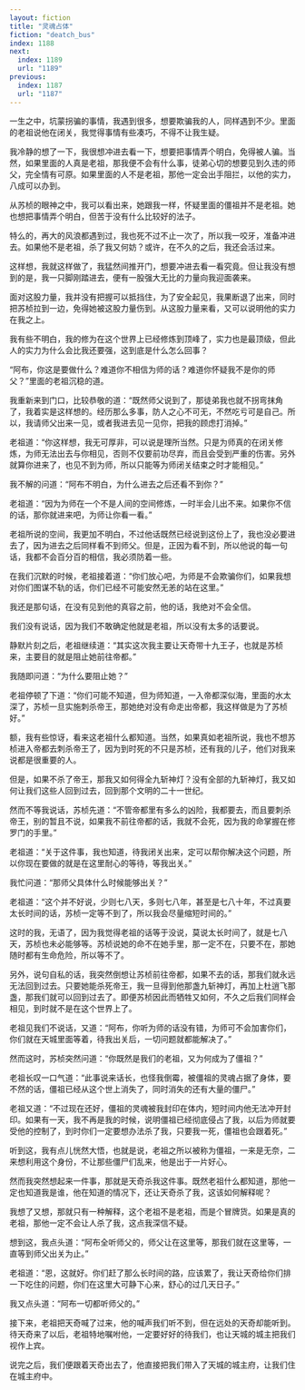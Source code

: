 ```yaml
---
layout: fiction
title: "灵魂占体"
fiction: "deatch_bus"
index: 1188
next:
  index: 1189
  url: "1189"
previous:
  index: 1187
  url: "1187"
---
```

一生之中，坑蒙拐骗的事情，我遇到很多，想要欺骗我的人，同样遇到不少。里面的老祖说他在闭关，我觉得事情有些凑巧，不得不让我生疑。

我冷静的想了一下，我很想冲进去看一下，想要把事情弄个明白，免得被人骗。当然，如果里面的人真是老祖，那我便不会有什么事，徒弟心切的想要见到久违的师父，完全情有可原。如果里面的人不是老祖，那他一定会出手阻拦，以他的实力，八成可以办到。

从苏桢的眼神之中，我可以看出来，她跟我一样，怀疑里面的僵祖并不是老祖。她也想把事情弄个明白，但苦于没有什么比较好的法子。

特么的，再大的风浪都遇到过，我也死不过不止一次了，所以我一咬牙，准备冲进去。如果他不是老祖，杀了我又何妨？或许，在不久的之后，我还会活过来。

这样想，我就这样做了，我猛然间推开门，想要冲进去看一看究竟。但让我没有想到的是，我一只脚刚踏进去，便有一股强大无比的力量向我迎面袭来。

面对这股力量，我并没有把握可以抵挡住，为了安全起见，我果断退了出来，同时把苏桢拉到一边，免得她被这股力量伤到。从这股力量来看，又可以说明他的实力在我之上。

我有些不明白，我的修为在这个世界上已经修炼到顶峰了，实力也是最顶级，但此人的实力为什么会比我还要强，这到底是什么怎么回事？

“阿布，你这是要做什么？难道你不相信为师的话？难道你怀疑我不是你的师父？”里面的老祖沉稳的道。

我重新来到门口，比较恭敬的道：“既然师父说到了，那徒弟我也就不拐弯抹角了，我着实是这样想的。经历那么多事，防人之心不可无，不然吃亏可是自己。所以，我请师父出来一见，或者我进去见一见你，把我的顾虑打消掉。”

老祖道：“你这样想，我无可厚非，可以说是理所当然。只是为师真的在闭关修炼，为师无法出去与你相见，否则不仅要前功尽弃，而且会受到严重的伤害。另外就算你进来了，也见不到为师，所以只能等为师闭关结束之时才能相见。”

我不解的问道：“阿布不明白，为什么进去之后还看不到你？”

老祖道：“因为为师在一个不是人间的空间修炼，一时半会儿出不来。如果你不信的话，那你就进来吧，为师让你看一看。”

老祖所说的空间，我更加不明白，不过他话既然已经说到这份上了，我也没必要进去了，因为进去之后同样看不到师父。但是，正因为看不到，所以他说的每一句话，我都不会百分百的相信，我必须防着一些。

在我们沉默的时候，老祖接着道：“你们放心吧，为师是不会欺骗你们，如果我想对你们图谋不轨的话，你们已经不可能安然无恙的站在这里。”

我还是那句话，在没有见到他的真容之前，他的话，我绝对不会全信。

我们没有说话，因为我们不敢确定他就是老祖，所以没有太多的话要说。

静默片刻之后，老祖继续道：“其实这次我主要让天奇带十九王子，也就是苏桢来，主要目的就是阻止她前往帝都。”

我随即问道：“为什么要阻止她？”

老祖停顿了下道：“你们可能不知道，但为师知道，一入帝都深似海，里面的水太深了，苏桢一旦实施刺杀帝王，那她绝对没有命走出帝都，我这样做是为了苏桢好。”

额，我有些惊讶，看来这老祖什么都知道。当然，如果真如老祖所说，我也不想苏桢进入帝都去刺杀帝王了，因为到时死的不只是苏桢，还有我的儿子，他们对我来说都是很重要的人。

但是，如果不杀了帝王，那我又如何得全九斩神灯？没有全部的九斩神灯，我又如何让我们这些人回到过去，回到那个文明的二十一世纪。

然而不等我说话，苏桢先道：“不管帝都里有多么的凶险，我都要去，而且要刺杀帝王，别的暂且不说，如果我不前往帝都的话，我就不会死，因为我的命掌握在修罗门的手里。”

老祖道：“关于这件事，我也知道，待我闭关出来，定可以帮你解决这个问题，所以你现在要做的就是在这里耐心的等待，等我出关。”

我忙问道：“那师父具体什么时候能够出关？”

老祖道：“这个并不好说，少则七八天，多则七八年，甚至是七八十年，不过真要太长时间的话，苏桢一定等不到了，所以我会尽量缩短时间的。”

这时的我，无语了，因为我觉得老祖的话等于没说，莫说太长时间了，就是七八天，苏桢也未必能够等。苏桢说她的命不在她手里，那一定不在，只要不在，那她随时都有生命危险，所以等不了。

另外，说句自私的话，我突然倒想让苏桢前往帝都，如果不去的话，那我们就永远无法回到过去。只要她能杀死帝王，我一旦得到他那盏九斩神灯，再加上杜逍飞那盏，那我们就可以回到过去了。即便苏桢因此而牺牲又如何，不久之后我们同样会相见，到时就不是在这个世界上了。

老祖见我们不说话，又道：“阿布，你听为师的话没有错，为师可不会加害你们，你们就在天城里面等着，待我出关后，一切问题就都能解决了。”

然而这时，苏桢突然问道：“你既然是我们的老祖，又为何成为了僵祖？”

老祖长叹一口气道：“此事说来话长，也怪我倒霉，被僵祖的灵魂占据了身体，要不然的话，僵祖已经从这个世上消失了，同时消失的还有大量的僵尸。”

老祖又道：“不过现在还好，僵祖的灵魂被我封印在体内，短时间内他无法冲开封印。如果有一天，我不再是我的时候，说明僵祖已经彻底侵占了我，以后为师就要受他的控制了，到时你们一定要想办法杀了我，只要我一死，僵祖也会跟着死。”

听到这，我有点儿恍然大悟，也就是说，老祖之所以被称为僵祖，一来是无奈，二来想利用这个身份，不让那些僵尸们乱来，他是出于一片好心。

然而我突然想起来一件事，那就是天奇杀我这件事。既然老祖什么都知道，那他一定也知道我是谁，他在知道的情况下，还让天奇杀了我，这该如何解释呢？

我想了又想，那就只有一种解释，这个老祖不是老祖，而是个冒牌货。如果是真的老祖，那他一定不会让人杀了我，这点我深信不疑。

想到这，我点头道：“阿布全听师父的，师父让在这里等，那我们就在这里等，一直等到师父出关为止。”

老祖道：“恩，这就好。你们赶了那么长时间的路，应该累了，我让天奇给你们排一下吃住的问题，你们在这里大可静下心来，舒心的过几天日子。”

我又点头道：“阿布一切都听师父的。”

接下来，老祖把天奇喊了过来，他的喊声我们听不到，但在远处的天奇却能听到。待天奇来了以后，老祖特地嘱咐他，一定要好好的待我们，也让天城的城主把我们视作上宾。

说完之后，我们便跟着天奇出去了，他直接把我们带入了天城的城主府，让我们住在城主府中。